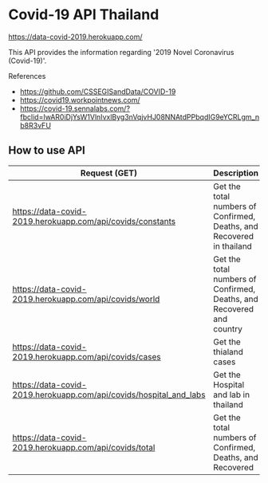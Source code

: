 # Covid-19 API Thailand

https://data-covid-2019.herokuapp.com/

This API provides the information regarding '2019 Novel Coronavirus (Covid-19)'.

References
- https://github.com/CSSEGISandData/COVID-19
- https://covid19.workpointnews.com/
- https://covid-19.sennalabs.com/?fbclid=IwAR0iDjYsW1VlnIvxlByg3nVqjvHJ08NNAtdPPbqdIG9eYCRLgm_nb8R3vFU

## How to use API

| Request (GET)                                                      | Description                                                           |
| ------------------------------------------------------------------ | --------------------------------------------------------------------- |
| https://data-covid-2019.herokuapp.com/api/covids/constants         | Get the total numbers of Confirmed, Deaths, and Recovered in thailand |
| https://data-covid-2019.herokuapp.com/api/covids/world             | Get the total numbers of Confirmed, Deaths, and Recovered and country |
| https://data-covid-2019.herokuapp.com/api/covids/cases             | Get the thialand cases                                                |
| https://data-covid-2019.herokuapp.com/api/covids/hospital_and_labs | Get the Hospital and lab in thailand                                  |
| https://data-covid-2019.herokuapp.com/api/covids/total             | Get the total numbers of Confirmed, Deaths, and Recovered             |
